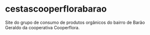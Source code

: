 # cestascooperflorabarao
Site do grupo de consumo de produtos orgânicos do bairro de Barão Geraldo da cooperativa Cooperflora.
